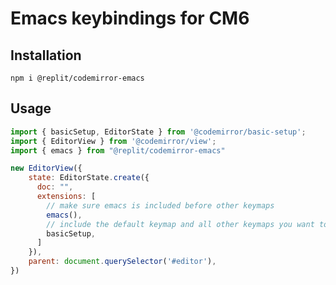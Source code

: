 # Emacs keybindings for CM6

## Installation

`npm i @replit/codemirror-emacs`

## Usage

```js
import { basicSetup, EditorState } from '@codemirror/basic-setup';
import { EditorView } from '@codemirror/view';
import { emacs } from "@replit/codemirror-emacs"

new EditorView({
    state: EditorState.create({
      doc: "",
      extensions: [
        // make sure emacs is included before other keymaps
        emacs(), 
        // include the default keymap and all other keymaps you want to use in insert mode
        basicSetup, 
      ]
    }),
    parent: document.querySelector('#editor'),
})
```
